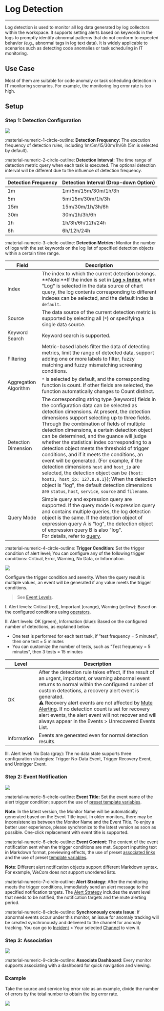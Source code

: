 # Log Detection
---

Log detection is used to monitor all log data generated by log collectors within the workspace. It supports setting alerts based on keywords in the logs to promptly identify abnormal patterns that do not conform to expected behavior (e.g., abnormal tags in log text data). It is widely applicable to scenarios such as detecting code anomalies or task scheduling in IT monitoring.

## Use Case

Most of them are suitable for code anomaly or task scheduling detection in IT monitoring scenarios. For example, the monitoring log error rate is too high.

## Setup

### Step 1: Detection Configuration

![](../img/monitor20.png)

:material-numeric-1-circle-outline: **Detection Frequency:** The execution frequency of detection rules, including 1m/5m/15/30m/1h/6h (5m is selected by default).

:material-numeric-2-circle-outline: **Detection Interval:** The time range of detection metric query when each task is executed. The optional detection interval will be different due to the influence of detection frequency.

| Detection Frequency | Detection Interval (Drop-down Option) |
| --- | --- |
| 1m | 1m/5m/15m/30m/1h/3h |
| 5m | 5m/15m/30m/1h/3h |
| 15m | 15m/30m/1h/3h/6h |
| 30m | 30m/1h/3h/6h |
| 1h | 1h/3h/6h/12h/24h |
| 6h | 6h/12h/24h |

:material-numeric-3-circle-outline: **Detection Metrics:** Monitor the number of logs with the set keywords on the log list of specified detection objects within a certain time range.

| Field | Description |
| --- | --- |
| Index | The index to which the current detection belongs.<br />**Note:**If the index is set in [**Log > Index**](../../logs/multi-index/index.md), when "Log" is selected in the data source of chart query, the log contents corresponding to different indexes can be selected, and the default index is `default`.  |
| Source | The data source of the current detection metric is supported by selecting all (`*`) or specifying a single data source. |
| Keyword Search  | Keyword search is supported. |
| Filtering | Metric-based labels filter the data of detecting metrics, limit the range of detected data, support adding one or more labels to filter, fuzzy matching and fuzzy mismatching screening conditions. |
| Aggregation Algorithm | `*` is selected by default, and the corresponding function is count. If other fields are selected, the function automatically changes to Count distinct. |
| Detection Dimension | The corresponding string type (keyword) fields in the configuration data can be selected as detection dimensions. At present, the detection dimensions support selecting up to three fields. Through the combination of fields of multiple detection dimensions, a certain detection object can be determined, and the guance will judge whether the statistical index corresponding to a detection object meets the threshold of trigger conditions, and if it meets the conditions, an event will be generated. (For example, if the detection dimensions `host` and `host_ip` are selected, the detection object can be `{host: host1, host_ip: 127.0.0.1}`); When the detection object is "log", the default detection dimensions are `status`, `host`, `service`, `source` and `filename`. |
| Query Mode | Simple query and expression query are supported. If the query mode is expression query and contains multiple queries, the log detection object is the same. If the detection object of expression query A is "log", the detection object of expression query B is also "log".<br /> For details, refer to [query](../../scene/visual-chart/chart-query.md). |


:material-numeric-4-circle-outline: **Trigger Condition:** Set the trigger condition of alert level; You can configure any of the following trigger conditions: Critical, Error, Warning, No Data, or Information.


![](../img/monitor54.png)

Configure the trigger condition and severity. When the query result is multiple values, an event will be generated if any value meets the trigger conditions.

> See [Event Levels](event-level-description.md). 

I. Alert levels: Critical (red), Important (orange), Warning (yellow): Based on the configured conditions using [operators](operator-description.md). 

II. Alert levels: OK (green), Information (blue): Based on the configured number of detections, as explained below:

- One test is performed for each test task, if "test frequency = 5 minutes", then one test = 5 minutes
- You can customize the number of tests, such as "Test frequency = 5 minutes", then 3 tests = 15 minutes


| Level | Description |
| --- | --- |
| OK | After the detection rule takes effect, if the result of an urgent, important, or warning abnormal event returns to normal within the configured number of custom detections, a recovery alert event is generated. <br/>:warning: Recovery alert events are not affected by [Mute Alerting](../alert-setting.md). If no detection count is set for recovery alert events, the alert event will not recover and will always appear in the Events > Unrecovered Events List. |
| Information | Events are generated even for normal detection results. |

III. Alert level: No Data (gray): The no data state supports three configuration strategies: Trigger No-Data Event, Trigger Recovery Event, and Untrigger Event.


### Step 2: Event Notification

![](../img/monitor15.png)

:material-numeric-5-circle-outline: **Event Title:** Set the event name of the alert trigger condition; support the use of [preset template variables](../event-template.md).

**Note**: In the latest version, the Monitor Name will be automatically generated based on the Event Title input. In older monitors, there may be inconsistencies between the Monitor Name and the Event Title. To enjoy a better user experience, please synchronize to the latest version as soon as possible. One-click replacement with event title is supported.

:material-numeric-6-circle-outline: **Event Content**: The content of the event notification sent when the trigger conditions are met. Support inputting text in Markdown format, previewing effects, the use of preset [associated links](link-description.md) and the use of preset [template variables](../event-template.md).

**Note**: Different alert notification objects support different Markdown syntax. For example, WeCom does not support unordered lists.

:material-numeric-7-circle-outline: **Alert Strategy**: After the monitoring meets the trigger conditions, immediately send an alert message to the specified notification targets. The [Alert Strategy](../alert-setting.md) includes the event level that needs to be notified, the notification targets and the mute alerting period.

:material-numeric-8-circle-outline: **Synchronously create Issue**: If abnormal events occur under this monitor, an issue for anomaly tracking will be created synchronously and delivered to the channel for anomaly tracking. You can go to [Incident](../../exception/index.md) > Your selected [Channel](../../exception/channel.md) to view it.

### Step 3: Association

![](../img/monitor13.png)

:material-numeric-9-circle-outline: **Associate Dashboard**: Every monitor supports associating with a dashboard for quick navigation and viewing.

### Example

Take the source and service log error rate as an example, divide the number of errors by the total number to obtain the log error rate.

![](../img/example04.png)